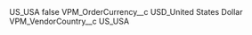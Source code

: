<?xml version="1.0" encoding="UTF-8"?>
<CustomMetadata xmlns="http://soap.sforce.com/2006/04/metadata" xmlns:xsi="http://www.w3.org/2001/XMLSchema-instance" xmlns:xsd="http://www.w3.org/2001/XMLSchema">
    <label>US_USA</label>
    <protected>false</protected>
    <values>
        <field>VPM_OrderCurrency__c</field>
        <value xsi:type="xsd:string">USD_United States Dollar</value>
    </values>
    <values>
        <field>VPM_VendorCountry__c</field>
        <value xsi:type="xsd:string">US_USA</value>
    </values>
</CustomMetadata>

